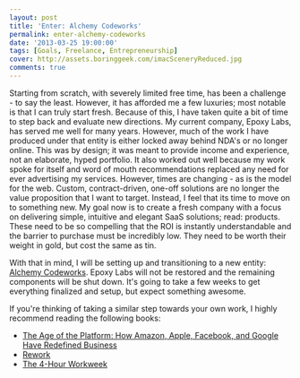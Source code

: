 ```yaml
---
layout: post
title: 'Enter: Alchemy Codeworks'
permalink: enter-alchemy-codeworks
date: '2013-03-25 19:00:00'
tags: [Goals, Freelance, Entrepreneurship]
cover: http://assets.boringgeek.com/imacSceneryReduced.jpg
comments: true
---
```


Starting from scratch, with severely limited free time, has been a challenge - to say the least. However, it has afforded me a few luxuries; most notable is that I can truly start fresh. Because of this, I have taken quite a bit of time to step back and evaluate new directions. My current company, Epoxy Labs, has served me well for many years. However, much of the work I have produced under that entity is either locked away behind NDA's or no longer online. This was by design; it was meant to provide income and experience, not an elaborate, hyped portfolio. It also worked out well because my work spoke for itself and word of mouth recommendations replaced any need for ever advertising my services. However, times are changing - as is the model for the web. Custom, contract-driven, one-off solutions are no longer the value proposition that I want to target. Instead, I feel that its time to move on to something new. My goal now is to create a fresh company with a focus on delivering simple, intuitive and elegant SaaS solutions; read: products. These need to be so compelling that the ROI is instantly understandable and the barrier to purchase must be incredibly low. They need to be worth their weight in gold, but cost the same as tin.

With that in mind, I will be setting up and transitioning to a new entity: [Alchemy Codeworks](http://www.alchemycodeworks.com/). Epoxy Labs will not be restored and the remaining components will be shut down. It's going to take a few weeks to get everything finalized and setup, but expect something awesome.

If you're thinking of taking a similar step towards your own work, I highly recommend reading the following books:

* [The Age of the Platform: How Amazon, Apple, Facebook, and Google Have Redefined Business](http://www.amazon.com/Age-Platform-Facebook-Redefined-Business/dp/0982930259)
* [Rework](http://www.amazon.com/Rework-Jason-Fried/dp/0307463745/ref=sr_1_1?s=books&ie=UTF8&qid=1364260343&sr=1-1&keywords=rework)
* [The 4-Hour Workweek](http://www.amazon.com/4-Hour-Workweek-Anywhere-Expanded-Updated/dp/0307465357/ref=sr_1_1?s=books&ie=UTF8&qid=1364260384&sr=1-1&keywords=4+hour+work+week)
